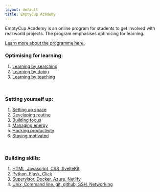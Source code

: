 ```yaml
---
layout: default
title: EmptyCup Academy
---
```


EmptyCup Academy is an online program for students to get involved with real world projects. The program emphasises optimising for learning.

[Learn more about the programme here.](/academy/programme)<br>


### Optimising for learning:

1. [Learning by searching](/academy/learning-by-searching/)<br>
2. [Learning by doing](/academy/learning-by-doing/)<br>
3. [Learning by teaching](/academy/learning-by-teaching/)<br>

<br>

### Setting yourself up:

1. [Setting up space](/academy/setting-up-space/)<br>
2. [Developing routine](/academy/developing-routine/)<br>
3. [Building focus](/academy/building-focus/)<br>
4. [Managing energy](/academy/managing-energy)<br>
5. [Hacking productivity](/academy/hacking-productivity)<br>
6. [Staying motivated](/academy/staying-motivated)<br>

<br>

### Building skills:

1. [HTML, Javascript, CSS, SvelteKit](/academy/skills/frontend/)<br>
2. [Python, Flask, Click](/academy/skills/backend/)<br>
3. [Supervisor, Docker, Azure, Netlify](/academy/skills/devops/)<br>
4. [Unix, Command line, git, github, SSH, Networking](/academy/skills/basics/)<br>







